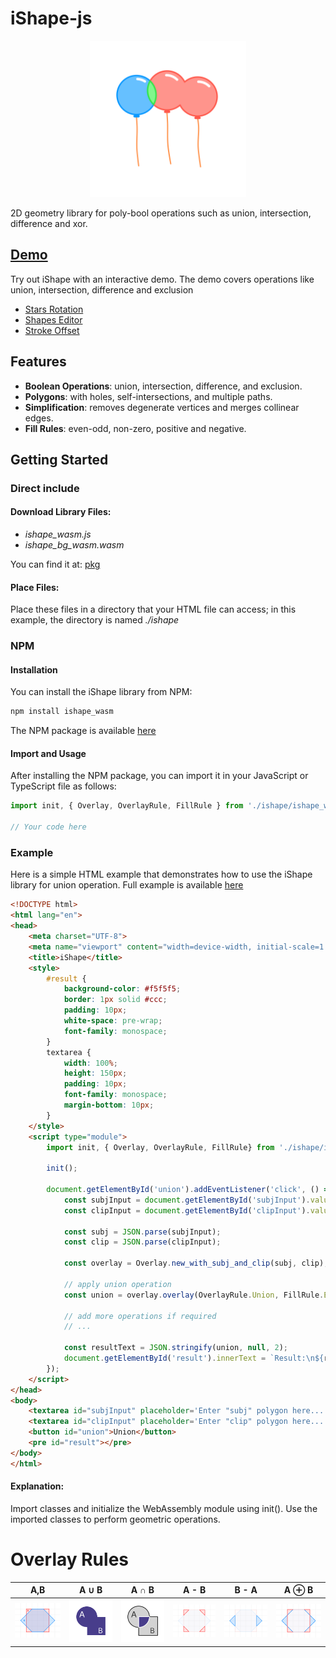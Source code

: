 # iShape-js

<p align="center">
  <img src="readme/balloons.svg" width="250"/>
</p>
2D geometry library for poly-bool operations such as union, intersection, difference and xor.

## [Demo](https://ishape-rust.github.io/iShape-js/overlay/stars_demo.html)
Try out iShape with an interactive demo. The demo covers operations like union, intersection, difference and exclusion

- [Stars Rotation](https://ishape-rust.github.io/iShape-js/overlay/stars_demo.html)
- [Shapes Editor](https://ishape-rust.github.io/iShape-js/overlay/shapes_editor.html)
- [Stroke Offset](https://ishape-rust.github.io/iShape-js/overlay/stroke.html)


## Features

- **Boolean Operations**: union, intersection, difference, and exclusion.
- **Polygons**: with holes, self-intersections, and multiple paths.
- **Simplification**: removes degenerate vertices and merges collinear edges.
- **Fill Rules**: even-odd, non-zero, positive and negative.

## Getting Started


### Direct include

#### Download Library Files:

- *ishape_wasm.js*
- *ishape_bg_wasm.wasm*

You can find it at: [pkg](pkg)
  
#### Place Files:
Place these files in a directory that your HTML file can access; in this example, the directory is named *./ishape*


### NPM

#### Installation
You can install the iShape library from NPM:

```bash
npm install ishape_wasm
```

The NPM package is available [here](https://www.npmjs.com/package/ishape_wasm)


#### Import and Usage

After installing the NPM package, you can import it in your JavaScript or TypeScript file as follows:

```javascript
import init, { Overlay, OverlayRule, FillRule } from './ishape/ishape_wasm.js';

// Your code here

```


### Example
Here is a simple HTML example that demonstrates how to use the iShape library for union operation.
Full example is available [here](https://github.com/iShape-Rust/iShape-js/tree/main/examples/html)
```html
<!DOCTYPE html>
<html lang="en">
<head>
    <meta charset="UTF-8">
    <meta name="viewport" content="width=device-width, initial-scale=1.0">
    <title>iShape</title>
    <style>
        #result {
            background-color: #f5f5f5;
            border: 1px solid #ccc;
            padding: 10px;
            white-space: pre-wrap;
            font-family: monospace;
        }
        textarea {
            width: 100%;
            height: 150px;
            padding: 10px;
            font-family: monospace;
            margin-bottom: 10px;
        }
    </style>
    <script type="module">
        import init, { Overlay, OverlayRule, FillRule} from './ishape/ishape_wasm.js';

        init();

        document.getElementById('union').addEventListener('click', () => {
            const subjInput = document.getElementById('subjInput').value;
            const clipInput = document.getElementById('clipInput').value;

            const subj = JSON.parse(subjInput);
            const clip = JSON.parse(clipInput);

            const overlay = Overlay.new_with_subj_and_clip(subj, clip);

            // apply union operation
            const union = overlay.overlay(OverlayRule.Union, FillRule.EvenOdd);

            // add more operations if required
            // ...

            const resultText = JSON.stringify(union, null, 2);
            document.getElementById('result').innerText = `Result:\n${resultText}`;
        });
    </script>
</head>
<body>
    <textarea id="subjInput" placeholder='Enter "subj" polygon here...'>[[[200, 300], [200, 100], [400, 100], [400, 300]]]</textarea>
    <textarea id="clipInput" placeholder='Enter "clip" polygon here...'>[[[300, 400], [300, 200], [500, 200], [500, 400]]]</textarea>
    <button id="union">Union</button>
    <pre id="result"></pre>
</body>
</html>
```

#### Explanation:

Import classes and initialize the WebAssembly module using init().
Use the imported classes to perform geometric operations.

# Overlay Rules
| A,B | A ∪ B | A ∩ B | A - B | B - A | A ⊕ B |
|---------|---------------|----------------------|----------------|--------------------|----------------|
| <img src="readme/ab.svg" alt="AB" style="width:100px;"> | <img src="readme/union.svg" alt="Union" style="width:100px;"> | <img src="readme/intersection.svg" alt="Intersection" style="width:100px;"> | <img src="readme/difference_ab.svg" alt="Difference" style="width:100px;"> | <img src="readme/difference_ba.svg" alt="Inverse Difference" style="width:100px;"> | <img src="readme/exclusion.svg" alt="Exclusion" style="width:100px;"> |
